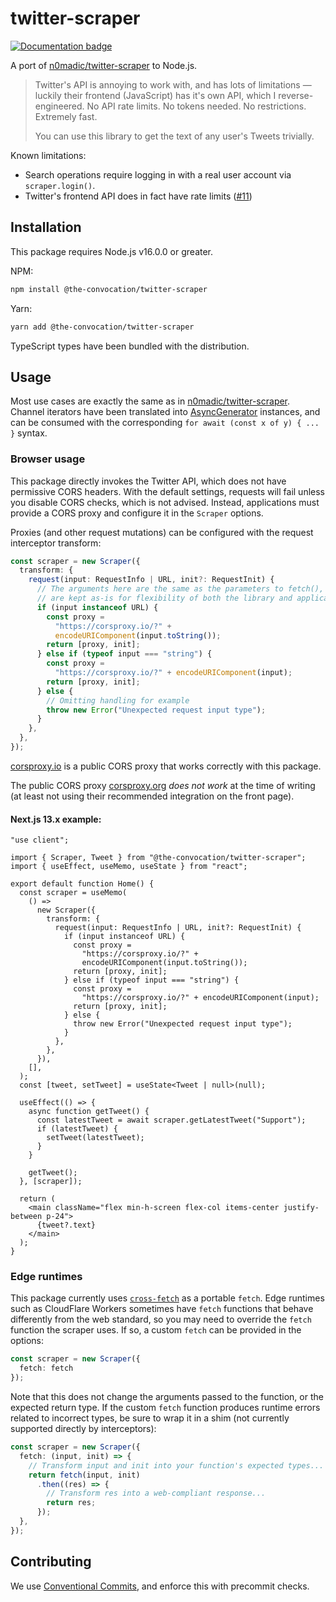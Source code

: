 # twitter-scraper
[![Documentation badge](https://img.shields.io/badge/docs-here-informational)](https://the-convocation.github.io/twitter-scraper/)

A port of [n0madic/twitter-scraper](https://github.com/n0madic/twitter-scraper) to Node.js.

> Twitter's API is annoying to work with, and has lots of limitations — luckily their frontend (JavaScript) has it's own API, which I reverse-engineered. No API rate limits. No tokens needed. No restrictions. Extremely fast.
>
> You can use this library to get the text of any user's Tweets trivially.

Known limitations:

* Search operations require logging in with a real user account via `scraper.login()`.
* Twitter's frontend API does in fact have rate limits ([#11](https://github.com/the-convocation/twitter-scraper/issues/11))

## Installation
This package requires Node.js v16.0.0 or greater.

NPM:
```sh
npm install @the-convocation/twitter-scraper
```

Yarn:
```sh
yarn add @the-convocation/twitter-scraper
```

TypeScript types have been bundled with the distribution.

## Usage
Most use cases are exactly the same as in [n0madic/twitter-scraper](https://github.com/n0madic/twitter-scraper).
Channel iterators have been translated into [AsyncGenerator](https://developer.mozilla.org/en-US/docs/Web/JavaScript/Reference/Global_Objects/AsyncGenerator)
instances, and can be consumed with the corresponding `for await (const x of y) { ... }` syntax.

### Browser usage
This package directly invokes the Twitter API, which does not have permissive CORS headers. With the default
settings, requests will fail unless you disable CORS checks, which is not advised. Instead, applications must
provide a CORS proxy and configure it in the `Scraper` options.

Proxies (and other request mutations) can be configured with the request interceptor transform:

```ts
const scraper = new Scraper({
  transform: {
    request(input: RequestInfo | URL, init?: RequestInit) {
      // The arguments here are the same as the parameters to fetch(), and
      // are kept as-is for flexibility of both the library and applications.
      if (input instanceof URL) {
        const proxy =
          "https://corsproxy.io/?" +
          encodeURIComponent(input.toString());
        return [proxy, init];
      } else if (typeof input === "string") {
        const proxy =
          "https://corsproxy.io/?" + encodeURIComponent(input);
        return [proxy, init];
      } else {
        // Omitting handling for example
        throw new Error("Unexpected request input type");
      }
    },
  },
});
```

[corsproxy.io](https://corsproxy.io) is a public CORS proxy that works correctly with this package.

The public CORS proxy [corsproxy.org](https://corsproxy.org) *does not work* at the time of writing (at least
not using their recommended integration on the front page).

#### Next.js 13.x example:
```tsx
"use client";

import { Scraper, Tweet } from "@the-convocation/twitter-scraper";
import { useEffect, useMemo, useState } from "react";

export default function Home() {
  const scraper = useMemo(
    () =>
      new Scraper({
        transform: {
          request(input: RequestInfo | URL, init?: RequestInit) {
            if (input instanceof URL) {
              const proxy =
                "https://corsproxy.io/?" +
                encodeURIComponent(input.toString());
              return [proxy, init];
            } else if (typeof input === "string") {
              const proxy =
                "https://corsproxy.io/?" + encodeURIComponent(input);
              return [proxy, init];
            } else {
              throw new Error("Unexpected request input type");
            }
          },
        },
      }),
    [],
  );
  const [tweet, setTweet] = useState<Tweet | null>(null);

  useEffect(() => {
    async function getTweet() {
      const latestTweet = await scraper.getLatestTweet("Support");
      if (latestTweet) {
        setTweet(latestTweet);
      }
    }

    getTweet();
  }, [scraper]);

  return (
    <main className="flex min-h-screen flex-col items-center justify-between p-24">
      {tweet?.text}
    </main>
  );
}
```

### Edge runtimes
This package currently uses [`cross-fetch`](https://www.npmjs.com/package/cross-fetch) as a portable `fetch`.
Edge runtimes such as CloudFlare Workers sometimes have `fetch` functions that behave differently from the web
standard, so you may need to override the `fetch` function the scraper uses. If so, a custom `fetch` can be
provided in the options:

```ts
const scraper = new Scraper({
  fetch: fetch
});
```

Note that this does not change the arguments passed to the function, or the expected return type. If the custom
`fetch` function produces runtime errors related to incorrect types, be sure to wrap it in a shim (not currently
supported directly by interceptors):

```ts
const scraper = new Scraper({
  fetch: (input, init) => {
    // Transform input and init into your function's expected types...
    return fetch(input, init)
      .then((res) => {
        // Transform res into a web-compliant response...
        return res;
      });
  },
});
```

## Contributing
We use [Conventional Commits](https://www.conventionalcommits.org), and enforce this with precommit checks.
